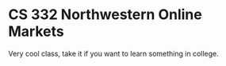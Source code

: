 # CS 332 Northwestern Online Markets

Very cool class, take it if you want to learn something in college.